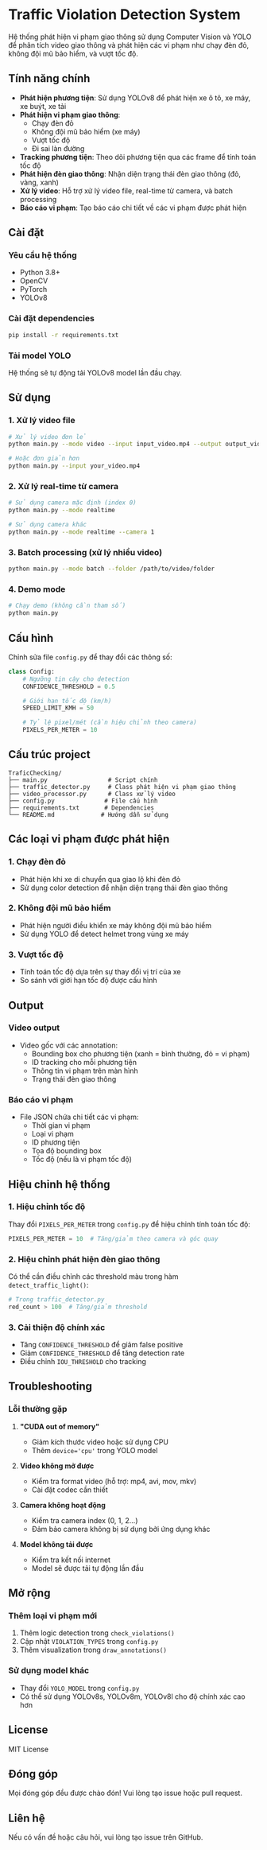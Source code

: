 # Traffic Violation Detection System

Hệ thống phát hiện vi phạm giao thông sử dụng Computer Vision và YOLO để phân tích video giao thông và phát hiện các vi phạm như chạy đèn đỏ, không đội mũ bảo hiểm, và vượt tốc độ.

## Tính năng chính

- **Phát hiện phương tiện**: Sử dụng YOLOv8 để phát hiện xe ô tô, xe máy, xe buýt, xe tải
- **Phát hiện vi phạm giao thông**:
  - Chạy đèn đỏ
  - Không đội mũ bảo hiểm (xe máy)
  - Vượt tốc độ
  - Đi sai làn đường
- **Tracking phương tiện**: Theo dõi phương tiện qua các frame để tính toán tốc độ
- **Phát hiện đèn giao thông**: Nhận diện trạng thái đèn giao thông (đỏ, vàng, xanh)
- **Xử lý video**: Hỗ trợ xử lý video file, real-time từ camera, và batch processing
- **Báo cáo vi phạm**: Tạo báo cáo chi tiết về các vi phạm được phát hiện

## Cài đặt

### Yêu cầu hệ thống

- Python 3.8+
- OpenCV
- PyTorch
- YOLOv8

### Cài đặt dependencies

```bash
pip install -r requirements.txt
```

### Tải model YOLO

Hệ thống sẽ tự động tải YOLOv8 model lần đầu chạy.

## Sử dụng

### 1. Xử lý video file

```bash
# Xử lý video đơn lẻ
python main.py --mode video --input input_video.mp4 --output output_video.mp4

# Hoặc đơn giản hơn
python main.py --input your_video.mp4
```

### 2. Xử lý real-time từ camera

```bash
# Sử dụng camera mặc định (index 0)
python main.py --mode realtime

# Sử dụng camera khác
python main.py --mode realtime --camera 1
```

### 3. Batch processing (xử lý nhiều video)

```bash
python main.py --mode batch --folder /path/to/video/folder
```

### 4. Demo mode

```bash
# Chạy demo (không cần tham số)
python main.py
```

## Cấu hình

Chỉnh sửa file `config.py` để thay đổi các thông số:

```python
class Config:
    # Ngưỡng tin cậy cho detection
    CONFIDENCE_THRESHOLD = 0.5

    # Giới hạn tốc độ (km/h)
    SPEED_LIMIT_KMH = 50

    # Tỷ lệ pixel/mét (cần hiệu chỉnh theo camera)
    PIXELS_PER_METER = 10
```

## Cấu trúc project

```
TraficChecking/
├── main.py                 # Script chính
├── traffic_detector.py     # Class phát hiện vi phạm giao thông
├── video_processor.py      # Class xử lý video
├── config.py              # File cấu hình
├── requirements.txt       # Dependencies
└── README.md             # Hướng dẫn sử dụng
```

## Các loại vi phạm được phát hiện

### 1. Chạy đèn đỏ

- Phát hiện khi xe di chuyển qua giao lộ khi đèn đỏ
- Sử dụng color detection để nhận diện trạng thái đèn giao thông

### 2. Không đội mũ bảo hiểm

- Phát hiện người điều khiển xe máy không đội mũ bảo hiểm
- Sử dụng YOLO để detect helmet trong vùng xe máy

### 3. Vượt tốc độ

- Tính toán tốc độ dựa trên sự thay đổi vị trí của xe
- So sánh với giới hạn tốc độ được cấu hình

## Output

### Video output

- Video gốc với các annotation:
  - Bounding box cho phương tiện (xanh = bình thường, đỏ = vi phạm)
  - ID tracking cho mỗi phương tiện
  - Thông tin vi phạm trên màn hình
  - Trạng thái đèn giao thông

### Báo cáo vi phạm

- File JSON chứa chi tiết các vi phạm:
  - Thời gian vi phạm
  - Loại vi phạm
  - ID phương tiện
  - Tọa độ bounding box
  - Tốc độ (nếu là vi phạm tốc độ)

## Hiệu chỉnh hệ thống

### 1. Hiệu chỉnh tốc độ

Thay đổi `PIXELS_PER_METER` trong `config.py` để hiệu chỉnh tính toán tốc độ:

```python
PIXELS_PER_METER = 10  # Tăng/giảm theo camera và góc quay
```

### 2. Hiệu chỉnh phát hiện đèn giao thông

Có thể cần điều chỉnh các threshold màu trong hàm `detect_traffic_light()`:

```python
# Trong traffic_detector.py
red_count > 100  # Tăng/giảm threshold
```

### 3. Cải thiện độ chính xác

- Tăng `CONFIDENCE_THRESHOLD` để giảm false positive
- Giảm `CONFIDENCE_THRESHOLD` để tăng detection rate
- Điều chỉnh `IOU_THRESHOLD` cho tracking

## Troubleshooting

### Lỗi thường gặp

1. **"CUDA out of memory"**

   - Giảm kích thước video hoặc sử dụng CPU
   - Thêm `device='cpu'` trong YOLO model

2. **Video không mở được**

   - Kiểm tra format video (hỗ trợ: mp4, avi, mov, mkv)
   - Cài đặt codec cần thiết

3. **Camera không hoạt động**

   - Kiểm tra camera index (0, 1, 2...)
   - Đảm bảo camera không bị sử dụng bởi ứng dụng khác

4. **Model không tải được**
   - Kiểm tra kết nối internet
   - Model sẽ được tải tự động lần đầu

## Mở rộng

### Thêm loại vi phạm mới

1. Thêm logic detection trong `check_violations()`
2. Cập nhật `VIOLATION_TYPES` trong `config.py`
3. Thêm visualization trong `draw_annotations()`

### Sử dụng model khác

- Thay đổi `YOLO_MODEL` trong `config.py`
- Có thể sử dụng YOLOv8s, YOLOv8m, YOLOv8l cho độ chính xác cao hơn

## License

MIT License

## Đóng góp

Mọi đóng góp đều được chào đón! Vui lòng tạo issue hoặc pull request.

## Liên hệ

Nếu có vấn đề hoặc câu hỏi, vui lòng tạo issue trên GitHub.

